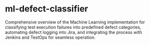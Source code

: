 # ml-defect-classifier
Comprehensive overview of the Machine Learning implementation for classifying test execution failures into predefined defect categories, automating defect logging into Jira, and integrating the process with Jenkins and TestOps for seamless operation.
